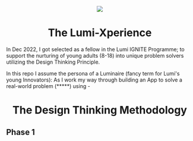 <p align="center"> <img src="https://user-images.githubusercontent.com/67621550/219878642-eaf6d557-4b72-47fb-a8fa-f409ea8f5f6e.png"> </p>

<h1 align="center">
   The Lumi-Xperience
</h1>

<p>
In Dec 2022, I got selected as a fellow in the Lumi IGNITE Programme; to support the nurturing of young adults (8-18) into unique problem solvers utilizing the Design Thinking Principle.

In this repo I assume the persona of a Luminaire (fancy term for Lumi's young Innovators): As I work my way through building an App to solve a real-world problem (*****) using - </p>
                                 
<h1 align="center"> The Design Thinking Methodology </h1>

<h2> Phase 1 </h2>


